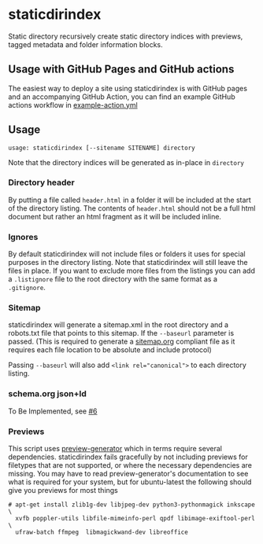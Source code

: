 # staticdirindex

Static directory recursively create static directory indices with previews,
tagged metadata and folder information blocks.

## Usage with GitHub Pages and GitHub actions

The easiest way to deploy a site using staticdirindex is with GitHub pages
and an accompanying GitHub Action, you can find an example GitHub actions
workflow in [example-action.yml](example-action.yml)

## Usage

```
usage: staticdirindex [--sitename SITENAME] directory
```

Note that the directory indices will be generated as in-place in `directory`

### Directory header

By putting a file called `header.html` in a folder it will be included at the
start of the directory listing. The contents of `header.html` should not be a
full html document but rather an html fragment as it will be included inline.

### Ignores

By default staticdirindex will not include files or folders it uses for special
purposes in the directory listing. Note that staticdirindex will still leave
the files in place. If you want to exclude more files from the listings you can
add a `.listignore` file to the root directory with the same format as a
`.gitignore`.

### Sitemap

staticdirindex will generate a sitemap.xml in the root directory and a
robots.txt file that points to this sitemap. If the `--baseurl` parameter is
passed. (This is required to generate a [sitemap.org](https://sitemap.org)
compliant file as it requires each file location to be absolute and include
protocol)

Passing `--baseurl` will also add `<link rel="canonical">` to each directory
listing.

### schema.org json+ld

To Be Implemented, see [#6][6]

[6]: https://github.com/swantzter/staticdirindex/issues/6

### Previews

This script uses [preview-generator][preview-generator] which in terms require
several dependencies. staticdirindex fails gracefully by not including previews
for filetypes that are not supported, or where the necessary dependencies are
missing. You may have to read preview-generator's documentation to see what is
required for your system, but for ubuntu-latest the following should give you
previews for most things

```shell
# apt-get install zlib1g-dev libjpeg-dev python3-pythonmagick inkscape \
  xvfb poppler-utils libfile-mimeinfo-perl qpdf libimage-exiftool-perl \
  ufraw-batch ffmpeg  libmagickwand-dev libreoffice
```

[preview-generator]: https://pypi.org/project/preview-generator/
